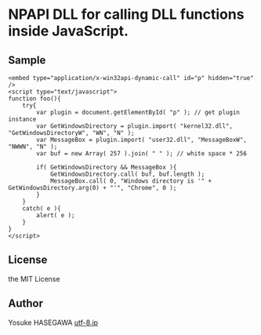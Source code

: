 NPAPI DLL for calling DLL functions inside JavaScript.
======================================================

Sample
------
	<embed type="application/x-win32api-dynamic-call" id="p" hidden="true" />
	<script type="text/javascript">
	function foo(){
	    try{
	        var plugin = document.getElementById( "p" ); // get plugin instance
	        var GetWindowsDirectory = plugin.import( "kernel32.dll", "GetWindowsDirectoryW", "WN", "N" );
	        var MessageBox = plugin.import( "user32.dll", "MessageBoxW", "NWWN", "N" );
	        var buf = new Array( 257 ).join( " " ); // white space * 256

	        if( GetWindowsDirectory && MessageBox ){
	            GetWindowsDirectory.call( buf, buf.length );
	            MessageBox.call( 0, "Windows directory is '" + GetWindowsDirectory.arg(0) + "'", "Chrome", 0 );
	        }
	    }
	    catch( e ){
	        alert( e );
	    }
	}
	</script>
    

License
-------
the MIT License


Author
------
Yosuke HASEGAWA  [utf-8.jp](http://utf-8.jp/)




